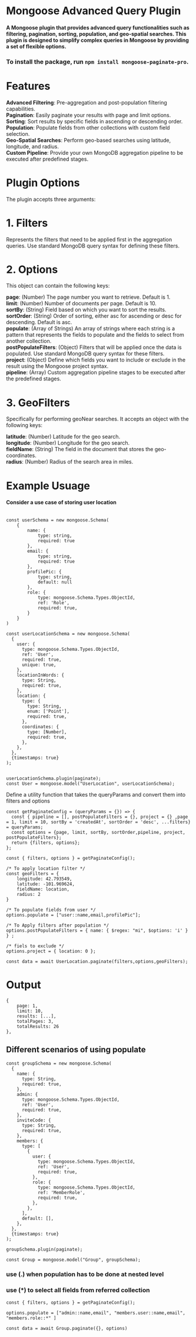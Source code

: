 # **Mongoose Advanced Query Plugin**
#### A Mongoose plugin that provides advanced query functionalities such as filtering, pagination, sorting, population, and geo-spatial searches. This plugin is designed to simplify complex queries in Mongoose by providing a set of flexible options.

### To install the package, run **`npm install mongoose-paginate-pro`**.

# **Features**
**Advanced Filtering**: Pre-aggregation and post-population filtering capabilities.  
**Pagination**: Easily paginate your results with page and limit options.  
**Sorting**: Sort results by specific fields in ascending or descending order.  
**Population**: Populate fields from other collections with custom field selection.  
**Geo-Spatial Searches**: Perform geo-based searches using latitude, longitude, and radius.  
**Custom Pipeline**: Provide your own MongoDB aggregation pipeline to be executed after predefined stages.  

# **Plugin Options**
The plugin accepts three arguments:

# 1. **Filters**
Represents the filters that need to be applied first in the aggregation queries. Use standard MongoDB query syntax for defining these filters.

# 2. **Options**
This object can contain the following keys:

**page**: (Number) The page number you want to retrieve. Default is 1.  
**limit**: (Number) Number of documents per page. Default is 10.  
**sortBy**: (String) Field based on which you want to sort the results.  
**sortOrder**: (String) Order of sorting, either asc for ascending or desc for descending. Default is asc.  
**populate**: (Array of Strings) An array of strings where each string is a pattern that represents the fields to populate and the fields to select from another collection.  
**postPopulateFilters**: (Object) Filters that will be applied once the data is populated. Use standard MongoDB query syntax for these filters.  
**project**: (Object) Define which fields you want to include or exclude in the result using the Mongoose project syntax.  
**pipeline**: (Array) Custom aggregation pipeline stages to be executed after the predefined stages.  

# 3. GeoFilters
Specifically for performing geoNear searches. It accepts an object with the following keys:

**latitude**: (Number) Latitude for the geo search.  
**longitude**: (Number) Longitude for the geo search.  
**fieldName**: (String) The field in the document that stores the geo-coordinates.  
**radius**: (Number) Radius of the search area in miles.  

# Example Usuage 

#### Consider a use case of storing user location
```

const userSchema = new mongoose.Schema(
    {
        name: {
            type: string,
            required: true
        },
        email: {
            type: string,
            required: true
        },
        profilePic: {
            type: string,
            default: null
        },
        role: {
            type: mongoose.Schema.Types.ObjectId,
            ref: 'Role',
            required: true,
        }
    }
)

const userLocationSchema = new mongoose.Schema(
  {
    user: {
      type: mongoose.Schema.Types.ObjectId,
      ref: 'User',
      required: true,
      unique: true,
    },
    locationInWords: {
      type: String,
      required: true,
    },
    location: {
      type: {
        type: String,
        enum: ['Point'],
        required: true,
      },
      coordinates: {
        type: [Number],
        required: true,
      },
    },
  },
  {timestamps: true}
);


userLocationSchema.plugin(paginate);
const User = mongoose.model("UserLocation", userLocationSchema);

```
Define a utility function that takes the queryParams and convert them into filters and options
```
const getPaginateConfig = (queryParams = {}) => {
  const { pipeline = [], postPopulateFilters = {}, project = {} ,page = 1, limit = 10, sortBy = 'createdAt', sortOrder = 'desc', ...filters} = queryParams;
  const options = {page, limit, sortBy, sortOrder,pipeline, project, postPopulateFilters};
  return {filters, options};
};
```

```
const { filters, options } = getPaginateConfig();

/* To apply location filter */
const geoFilters = {
    longitude: 42.793549,
    latitude: -101.969624,
    fieldName: location,
    radius: 2
}

/* To populate fields from user */
options.populate = ["user::name,email,profilePic"];

/* To Apply filters after population */
options.postPopulateFilters = { name: { $regex: "mi", $options: 'i' } } ;

/* fiels to exclude */
options.project = { location: 0 };

const data = await UserLocation.paginate(filters,options,geoFilters);
```

# Output 
```
{
    page: 1,
    limit: 10,
    results: [...],
    totalPages: 3,
    totalResults: 26
},
```

## Different scenarios of using populate

```
const groupSchema = new mongoose.Schema(
  {
    name: {
      type: String,
      required: true,
    }, 
    admin: {
      type: mongoose.Schema.Types.ObjectId,
      ref: 'User',
      required: true,
    },
    inviteCode: {
      type: String,
      required: true,
    },
    members: {
      type: [
        {
          user: {
            type: mongoose.Schema.Types.ObjectId,
            ref: 'User',
            required: true,
          },
          role: {
            type: mongoose.Schema.Types.ObjectId,
            ref: 'MemberRole',
            required: true,
          },
        },
      ],
      default: [],
    },
  },
  {timestamps: true}
);

groupSchema.plugin(paginate);

const Group = mongoose.model("Group", groupSchema);

```
### use (.) when population has to be done at nested level  
### use (*) to select all fields from referred collection  

```
const { filters, options } = getPaginateConfig();

options.populate = ["admin::name,email", "members.user::name,email", "members.role::*" ]

const data = await Group.paginate({}, options)
```